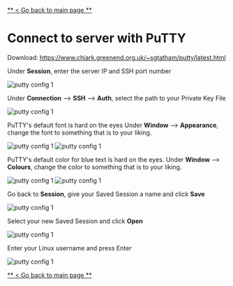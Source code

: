 [** < Go back to main page **](/)


# Connect to server with PuTTY
Download: https://www.chiark.greenend.org.uk/~sgtatham/putty/latest.html

Under **Session**, enter the server IP and SSH port number

![putty config 1](images/putty_config1.png)


Under **Connection** --> **SSH** --> **Auth**, select the path to your Private Key File

![putty config 1](images/putty_config2.png)


PuTTY's default font is hard on the eyes Under **Window** --> **Appearance**, change the font to something that is to your liking.

![putty config 1](images/putty_config3.png)
![putty config 1](images/putty_config4.png)


PuTTY's default color for blue text is hard on the eyes. Under **Window** --> **Colours**, change the color to something that is to your liking.

![putty config 1](images/putty_config5.png)
![putty config 1](images/putty_config6.png)


Go back to **Session**, give your Saved Session a name and click **Save**

![putty config 1](images/putty_config7.png)


Select your new Saved Session and click **Open**

![putty config 1](images/putty_config8.png)


Enter your Linux username and press Enter

![putty config 1](images/putty_config9.png)


[** < Go back to main page **](/)